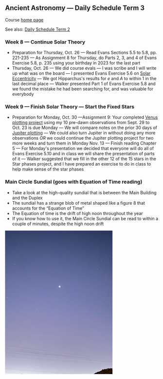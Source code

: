 ## Ancient Astronomy &mdash; Daily Schedule Term 3

Course [home page](./)

See also: [Daily Schedule Term 2](./daily_schedule-term_2.html)

### Week 8 &mdash; Continue Solar Theory

* Preparation for Thursday, Oct. 26 &mdash; Read Evans Sections 5.5 to 5.8, pp. 221-235 &mdash; As Assignment 8 for Thursday, do Parts 2, 3, and 4 of Evans Exercise 5.8, p. 235 using your birthday in 2023 for the last part
* Thursday, Oct. 26 &mdash; We did course evals &mdash; I was scribe and I will write up what was on the board &mdash; I presented Evans Exercise 5.6 on [Solar Eccentricity](./resources/SolarEccentricity.pdf) &mdash; We got Hipparchus's results for *e* and *A* to within 1 in the last decimal place &mdash; Walker presented Part 1 of Evans Exercise 5.8 and we found the mistake he had been searching for, and was valuable for everybody

### Week 9 &mdash; Finish Solar Theory &mdash; Start the Fixed Stars

* Preparation for Monday, Oct. 30 &mdash;Assignment 9: Your completed [Venus plotting project](./assignments/venus_plotting/VenusPlottingChart.pdf) using my 10 pre-dawn observations from Sept. 29 to Oct. 23 is due Monday &mdash; We will compare notes on the prior 30 days of [Jupiter plotting](./assignments/jupiter_plotting/JupiterPlottingChart.pdf) &mdash; We could also turn Jupiter in without doing any more observations *OR* we could continue the Jupiter plotting project for two more weeks and turn them in Monday Nov. 13 &mdash; Finish reading Chapter 5 &mdash; For Monday's presentation we decided that everyone will do all of Evans Exercise 5.10 and in class we will share the presentation of parts of it &mdash; Walker suggested that we fill in the other 12 of the 15 stars in the Star phases project, and I have prepared an exercise to do in class to help make sense of the star phases

### Main Circle Sundial (goes with Equation of Time reading)

* Take a look at the high-quality sundial that is between the Main Building and the Duplex
* The sundial has a strange blob of metal shaped like a figure 8 that accounts for the &ldquo;Equation of Time&rdquo;
* The Equation of time is the drift of high noon throughout the year
* If you know how to use it, the Main Circle Sundial can be read to within a couple of minutes, despite the high noon drift

<img src="./assignments/venus_plotting/Venus-Sept29-559am.jpeg" alt="Venus Sept. 29 5:59am" width="70%">

<!-- https://www.youtube.com/watch?v=EpSy0Lkm3zM -->
